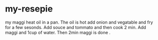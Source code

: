 # my-resepie
my maggi 
heat oil in a pan.
The oil is hot add onion and vegatable and fry for a few sesonds.
Add souce and tommato and then cook 2 min.
Add maggi and 1cup of water.
Then 2min maggi is done .